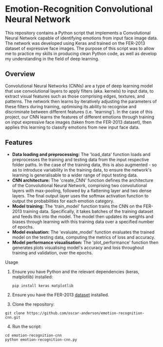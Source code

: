 # Emotion-Recognition Convolutional Neural Network

This repository contains a Python script that implements a Convolutional Neural Network capable of identifying emotions from input face image data. The network was developed using Keras and trained on the FER-2013 dataset of expressive face images. The purpose of this script was to allow me to practice my skills in producing clean Python code, as well as develop my understanding in the field of deep learning.

## Overview

Convolutional Neural Networks (CNNs) are a type of deep learning model that use convolutional layers to apply filters (aka. kernels) to input data, to extract visual features such as those comprising edges, textures, and patterns. The network then learns by iteratively adjusting the parameters of these filters during training, optimising its ability to recognise and discriminate between different features (i.e. 'learning'). In the case of this project, our CNN learns the features of different emotions through training on input expressive face images (taken from the FER-2013 dataset), then applies this learning to classify emotions from new input face data.

## Features

- **Data loading and preprocessing:** The 'load_data' function loads and preprocesses the training and testing data from the input respective folder paths. In the case of the training data, this is also augmented - so as to introduce variability in the training data, to ensure the network's learning is generalisable to a wider range of input testing data.
- **CNN architecture:** The 'create_CNN' function defines the architecture of the Convolutional Neural Network, comprising two convolutional layers with max-pooling, followed by a flattening layer and two dense layers. The final output layer uses the softmax activation function to output the probabilities for each emotion category.
- **Model training:** The 'train_model' function trains the CNN on the FER-2013 training data. Specifically, it takes batches of the training dataset and feeds this into the model. The model then updates its weights and biases through learning with this training data over a specified number of epochs.
- **Model evaluation:** The 'evaluate_model' function evaluates the trained model on the testing data, computing the metrics of loss and accuracy.
- **Model performance visualisation:** The 'plot_performance' function then generates plots visualising model's accuracy and loss throughout training and validation, over the epochs.

Usage
1. Ensure you have Python and the relevant dependencies (keras, matplotlib) installed:

   ```
   pip install keras matplotlib
   ```
   
2. Ensure you have the FER-2013 [dataset](https://www.kaggle.com/datasets/msambare/fer2013/data) installed.

3. Clone the repository:

  ```
  git clone https://github.com/oscar-anderson/emotion-recognition-cnn.git
  ```

4. Run the script:

  ```
  cd emotion-recognition-cnn
  python emotion-recognition-cnn.py
  ```
